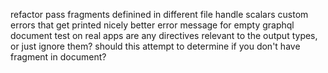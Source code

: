refactor pass
fragments definined in different file
handle scalars
custom errors that get printed nicely
better error message for empty graphql document
test on real apps
are any directives relevant to the output types, or just ignore them?
should this attempt to determine if you don't have fragment in document?
